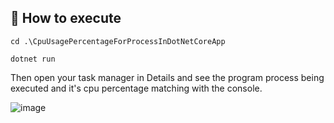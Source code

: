 ## 🚀 How to execute 

```
cd .\CpuUsagePercentageForProcessInDotNetCoreApp
``` 
```
dotnet run
``` 
Then open your task manager in Details and see the program process being executed and it's cpu percentage matching with the console.

![image](https://user-images.githubusercontent.com/22736436/181051074-ed838474-b5b6-42b8-b4eb-44aabbc412d4.png)
